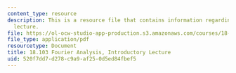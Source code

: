 ```yaml
---
content_type: resource
description: This is a resource file that contains information regarding introductory
  lecture.
file: https://ol-ocw-studio-app-production.s3.amazonaws.com/courses/18-103-fourier-analysis-fall-2013/520f7dd7d278c9a9af250d5ed84fbef5_MIT18_103F13_intro.pdf
file_type: application/pdf
resourcetype: Document
title: 18.103 Fourier Analysis, Introductory Lecture
uid: 520f7dd7-d278-c9a9-af25-0d5ed84fbef5
---
```

